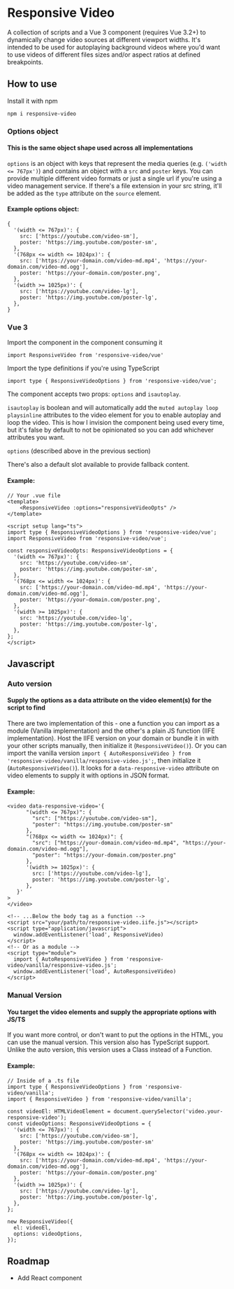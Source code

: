 # Responsive Video

A collection of scripts and a Vue 3 component (requires Vue 3.2+) to dynamically change video sources at different viewport widths. 
It's intended to be used for autoplaying background videos where you'd want to use videos of different files sizes and/or aspect ratios at defined breakpoints.

## How to use
Install it with npm

`npm i responsive-video`

### Options object
#### This is the same object shape used across all implementations
`options` is an object with keys that represent the media queries (e.g. `('width <= 767px')`) and contains an object with a `src` and `poster` keys. You can provide multiple different video formats or just a single url if you're using a video management service. If there's a file extension in your src string, it'll be added as the `type` attribute on the `source` element.

#### Example options object:

```
{
  '(width <= 767px)': {
    src: ['https://youtube.com/video-sm'],
    poster: 'https://img.youtube.com/poster-sm',
  },
  '(768px <= width <= 1024px)': {
    src: ['https://your-domain.com/video-md.mp4', 'https://your-domain.com/video-md.ogg'],
    poster: 'https://your-domain.com/poster.png',
  },
  '(width >= 1025px)': {
    src: ['https://youtube.com/video-lg'],
    poster: 'https://img.youtube.com/poster-lg',
  },
}
```

### Vue 3
Import the component in the component consuming it

`import ResponsiveVideo from 'responsive-video/vue'`

Import the type definitions if you're using TypeScript

`import type { ResponsiveVideoOptions } from 'responsive-video/vue';`

The component accepts two props: `options` and `isautoplay`.

`isautoplay` is boolean and will automatically add the `muted autoplay loop playsinline` attributes to the video element for you to enable autoplay and loop the video. This is how I invision the component being used every time, but it's false by default to not be opinionated so you can add whichever attributes you want.

`options` (described above in the previous section)

There's also a default slot available to provide fallback content.

#### Example:

```
// Your .vue file
<template>
    <ResponsiveVideo :options="responsiveVideoOpts" />
</template>

<script setup lang="ts">
import type { ResponsiveVideoOptions } from 'responsive-video/vue';
import ResponsiveVideo from 'responsive-video/vue';

const responsiveVideoOpts: ResponsiveVideoOptions = {
  '(width <= 767px)': {
    src: 'https://youtube.com/video-sm',
    poster: 'https://img.youtube.com/poster-sm',
  },
  '(768px <= width <= 1024px)': {
    src: ['https://your-domain.com/video-md.mp4', 'https://your-domain.com/video-md.ogg'],
    poster: 'https://your-domain.com/poster.png',
  },
  '(width >= 1025px)': {
    src: 'https://youtube.com/video-lg',
    poster: 'https://img.youtube.com/poster-lg',
  },
};
</script>
```

## Javascript

### Auto version
#### Supply the options as a data attribute on the video element(s) for the script to find

There are two implementation of this - one a function you can import as a module (Vanilla implementation) and the other's a plain JS function (IIFE implementation). Host the IIFE version on your domain or bundle it in with your other scripts manually, then initialize it (`ResponsiveVideo()`). Or you can import the vanilla version `import { AutoResponsiveVideo } from 'responsive-video/vanilla/responsive-video.js';`, then initialize it (`AutoResponsiveVideo()`).
It looks for a `data-responsive-video` attribute on video elements to supply it with options in JSON format. 

#### Example:
```
<video data-responsive-video='{
      "(width <= 767px)": {
        "src": ["https://youtube.com/video-sm"],
        "poster": "https://img.youtube.com/poster-sm"
      },
      "(768px <= width <= 1024px)": {
        "src": ["https://your-domain.com/video-md.mp4", "https://your-domain.com/video-md.ogg"],
        "poster": "https://your-domain.com/poster.png"
      },
      '(width >= 1025px)': {
        src: ['https://youtube.com/video-lg'],
        poster: 'https://img.youtube.com/poster-lg',
      },
   }'
>
</video>

<!-- ...Below the body tag as a function -->
<script src="your/path/to/responsive-video.iife.js"></script>
<script type="application/javascript">
  window.addEventListener('load', ResponsiveVideo)
</script>
<!-- Or as a module -->
<script type="module">
  import { AutoResponsiveVideo } from 'responsive-video/vanilla/responsive-video.js';
  window.addEventListener('load', AutoResponsiveVideo)
</script>
```
### Manual Version
#### You target the video elements and supply the appropriate options with JS/TS
If you want more control, or don't want to put the options in the HTML, you can use the manual version. This version also has TypeScript support. Unlike the auto version, this version uses a Class instead of a Function. 

#### Example:
```
// Inside of a .ts file
import type { ResponsiveVideoOptions } from 'responsive-video/vanilla';
import { ResponsiveVideo } from 'responsive-video/vanilla';

const videoEl: HTMLVideoElement = document.querySelector('video.your-responsive-video');
const videoOptions: ResponsiveVideoOptions = {
  '(width <= 767px)': {
    src: ['https://youtube.com/video-sm'],
    poster: 'https://img.youtube.com/poster-sm'
  },
  '(768px <= width <= 1024px)': {
    src: ['https://your-domain.com/video-md.mp4', 'https://your-domain.com/video-md.ogg'],
    poster: 'https://your-domain.com/poster.png'
  },
  '(width >= 1025px)': {
    src: ['https://youtube.com/video-lg'],
    poster: 'https://img.youtube.com/poster-lg',
  },
};

new ResponsiveVideo({ 
  el: videoEl, 
  options: videoOptions,
});
```

## Roadmap

- Add React component

